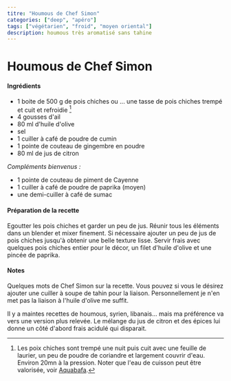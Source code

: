 ```yaml
---
titre: "Houmous de Chef Simon"
categories: ["deep", "apéro"]
tags: ["végétarien", "froid", "moyen oriental"]
description: houmous très aromatisé sans tahine
---
```


# Houmous de Chef Simon
#### Ingrédients 

- 1 boite de 500 g de pois chiches ou
... une tasse de pois chiches trempé et cuit et refroidie [^1]
- 4 gousses d'ail 
- 80 ml d'huile d'olive 
- sel
- 1 cuiller à café de poudre de cumin 
- 1 pointe de couteau de gingembre en poudre
- 80 ml de jus de citron

*Compléments bienvenus :*
- 1 pointe de couteau de piment de Cayenne 
- 1 cuiller à café de poudre de paprika (moyen) 
- une demi-cuiller à café de sumac 

#### Préparation de la recette
Egoutter les pois chiches et garder un peu de jus. 
Réunir tous les éléments dans un blender et mixer finement. 
Si nécessaire ajouter un peu de jus de pois chiches jusqu'à obtenir une belle texture lisse. 
Servir frais avec quelques pois chiches entier pour le décor, un filet d'huile d'olive et une pincée de paprika.

#### Notes
Quelques mots de Chef Simon sur la recette. Vous pouvez si vous le désirez ajouter une cuiller à soupe de tahin pour la liaison. Personnellement je n'en met pas la liaison à l'huile d'olive me suffit.

Il y a maintes recettes de houmous, syrien, libanais...  mais ma préférence va vers une version plus relevée. Le mélange du jus  de citron et des épices lui donne un côté d'abord frais acidulé qui disparait.


[^1]: Les poix chiches sont trempé une nuit puis cuit avec une feuille de laurier, un peu de poudre de coriandre et largement couvrir d'eau. Environ 20mn à la pression. Noter que l'eau de cuisson peut être valorisée, voir [Aquabafa](https://www.finedininglovers.fr/blog/a-boire-et-a-manger/recettes-aquafaba-eau-pois-chiche/).
